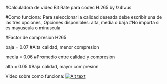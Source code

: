 #Calculadora de video Bit Rate para codec H.265 by !z4lvus

#Como funciona:
Para seleccionar la calidad deseada debe escribir una de las tres opciones,
Opciones disponibles: alta, media o baja     #No importa si es mayuscula o minuscula

#Factor de compresion H265

baja = 0.07                              #Alta calidad, menor compresion

media = 0.06                             #Promedio entre calidad y compresion

alta = 0.05                              #Baja calidad, mayor compresion

Video sobre como funciona:
[![Alt text](https://img.youtube.com/vi/XiKHIEtQfdE/maxresdefault.jpg)](https://www.youtube.com/watch?v=XiKHIEtQfdE)
